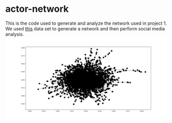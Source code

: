 # actor-network
This is the code used to generate and analyze the network used in project 1. We used [this](https://www.kaggle.com/deepmatrix/imdb-5000-movie-dataset) data set to generate a network and then perform social media analysis.
![graph](https://github.com/LucasFares/actor-network/blob/master/Figure_4-1.png)
